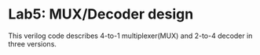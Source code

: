 # Lab5: MUX/Decoder design

This verilog code describes 4-to-1 multiplexer(MUX) and 2-to-4 decoder in three versions.
